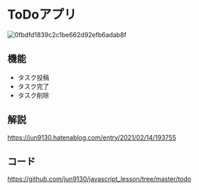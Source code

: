 # ToDoアプリ

![0fbdfd1839c2c1be662d92efb6adab8f](https://user-images.githubusercontent.com/53207844/109801513-e9bbc100-7c61-11eb-9859-93691a36da8f.gif)

## 機能
- タスク投稿
- タスク完了
- タスク削除

## 解説
https://jun9130.hatenablog.com/entry/2021/02/14/193755

## コード
https://github.com/jun9130/javascript_lesson/tree/master/todo
